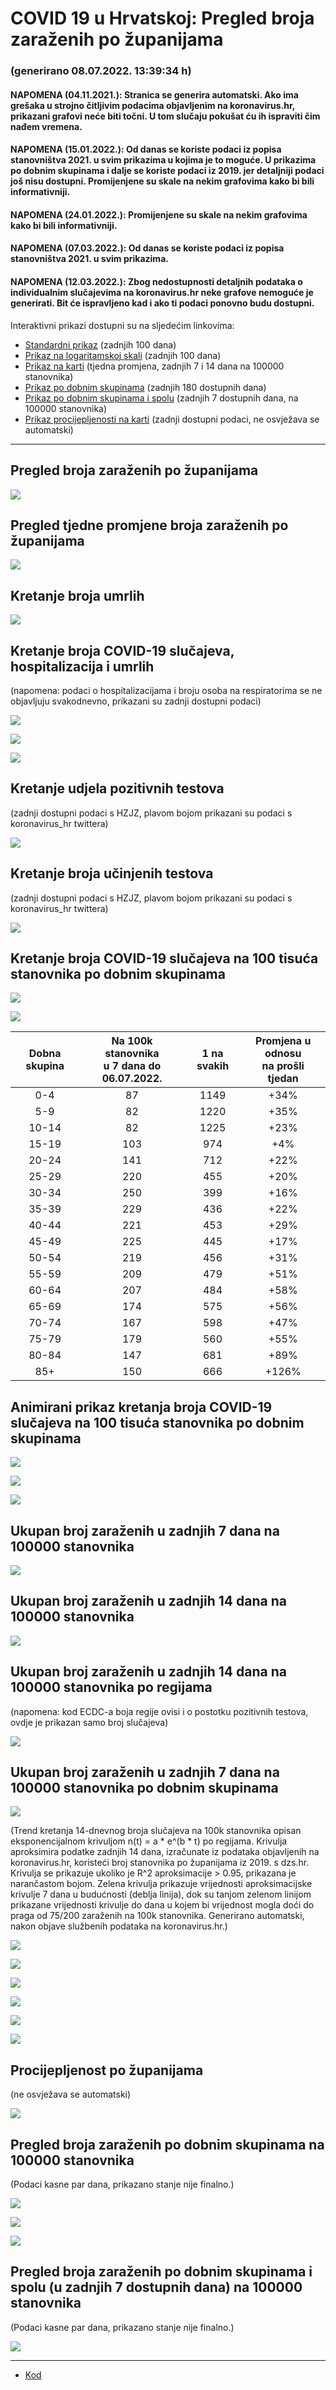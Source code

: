 # COVID 19 u Hrvatskoj: Pregled broja zaraženih po županijama

### (generirano 08.07.2022. 13:39:34 h)

#### NAPOMENA (04.11.2021.): Stranica se generira automatski. Ako ima grešaka u strojno čitljivim podacima objavljenim na koronavirus.hr, prikazani grafovi neće biti točni. U tom slučaju pokušat ću ih ispraviti čim nađem vremena.

#### NAPOMENA (15.01.2022.): Od danas se koriste podaci iz popisa stanovništva 2021. u svim prikazima u kojima je to moguće. U prikazima po dobnim skupinama i dalje se koriste podaci iz 2019. jer detaljniji podaci još nisu dostupni. Promijenjene su skale na nekim grafovima kako bi bili informativniji.

#### NAPOMENA (24.01.2022.): Promijenjene su skale na nekim grafovima kako bi bili informativniji.

#### NAPOMENA (07.03.2022.): Od danas se koriste podaci iz popisa stanovništva 2021. u svim prikazima.

#### NAPOMENA (12.03.2022.): Zbog nedostupnosti detaljnih podataka o individualnim slučajevima na koronavirus.hr neke grafove nemoguće je generirati. Bit će ispravljeno kad i ako ti podaci ponovno budu dostupni.

Interaktivni prikazi dostupni su na sljedećim linkovima:

- [Standardni prikaz](html/index.html) (zadnjih 100 dana)
- [Prikaz na logaritamskoj skali](html/index_log.html) (zadnjih 100 dana)
- [Prikaz na karti](html/index_map.html) (tjedna promjena, zadnjih 7 i 14 dana na 100000 stanovnika)
- [Prikaz po dobnim skupinama](html/index_per_age.html) (zadnjih 180 dostupnih dana)
- [Prikaz po dobnim skupinama i spolu](html/index_pyramid.html) (zadnjih 7 dostupnih dana, na 100000 stanovnika)
- [Prikaz procijepljenosti na karti](html/index_vaccination.html) (zadnji dostupni podaci, ne osvježava se automatski)

-----

## Pregled broja zaraženih po županijama

![](img/2022_07_07_line_plots.png)

## Pregled tjedne promjene broja zaraženih po županijama

![](img/2022_07_07_map.png)

## Kretanje broja umrlih

![](img/2022_07_07_deaths_shaded.png)

## Kretanje broja COVID-19 slučajeva, hospitalizacija i umrlih

(napomena: podaci o hospitalizacijama i broju osoba na respiratorima se ne objavljuju svakodnevno, prikazani su zadnji dostupni podaci)

![](img/2022_07_07_cases_hospitalisations_deaths.png)

![](img/2022_07_07_cases_hospitalisations_deaths_log.png)

![](img/2022_07_07_cases_hospitalisations_deaths_log_age.png)

## Kretanje udjela pozitivnih testova

(zadnji dostupni podaci s HZJZ, plavom bojom prikazani su podaci s koronavirus_hr twittera)

![](img/2022_07_07_percentage_positive_tests.png)

## Kretanje broja učinjenih testova

(zadnji dostupni podaci s HZJZ, plavom bojom prikazani su podaci s koronavirus_hr twittera)

![](img/2022_07_07_num_tests.png)

## Kretanje broja COVID-19 slučajeva na 100 tisuća stanovnika po dobnim skupinama

![](img/2022_07_07_cases_per_age_group_lines.png)

![](img/2022_07_07_cases_per_age_group_lines_log.png)

| Dobna skupina | Na 100k stanovnika<br>u 7 dana do 06.07.2022. | 1 na svakih | Promjena u odnosu<br>na prošli tjedan |
| :-----------: | :----------------: | :---------: | :--------------------------------: |
| 0-4 | 87 | 1149 | +34% |
| 5-9 | 82 | 1220 | +35% |
| 10-14 | 82 | 1225 | +23% |
| 15-19 | 103 | 974 | +4% |
| 20-24 | 141 | 712 | +22% |
| 25-29 | 220 | 455 | +20% |
| 30-34 | 250 | 399 | +16% |
| 35-39 | 229 | 436 | +22% |
| 40-44 | 221 | 453 | +29% |
| 45-49 | 225 | 445 | +17% |
| 50-54 | 219 | 456 | +31% |
| 55-59 | 209 | 479 | +51% |
| 60-64 | 207 | 484 | +58% |
| 65-69 | 174 | 575 | +56% |
| 70-74 | 167 | 598 | +47% |
| 75-79 | 179 | 560 | +55% |
| 80-84 | 147 | 681 | +89% |
| 85+ | 150 | 666 | +126% |
## Animirani prikaz kretanja broja COVID-19 slučajeva na 100 tisuća stanovnika po dobnim skupinama

![](img/2022_07_07anim_aug_1200.gif)

![](img/anim_cases_2022_07_07_vs_2020.gif)

![](img/2022_07_07all_counties_dots.png)

## Ukupan broj zaraženih u zadnjih 7 dana na 100000 stanovnika

![](img/2022_07_07_map_7_day_per_100k.png)

## Ukupan broj zaraženih u zadnjih 14 dana na 100000 stanovnika

![](img/2022_07_07_map_14_day_per_100k.png)

## Ukupan broj zaraženih u zadnjih 14 dana na 100000 stanovnika po regijama

(napomena: kod ECDC-a boja regije ovisi i o postotku pozitivnih testova, ovdje je prikazan samo broj slučajeva)

![](img/2022_07_07_map_14_day_per_100k_region.png)

## Ukupan broj zaraženih u zadnjih 7 dana na 100000 stanovnika po dobnim skupinama

![](img/2022_07_07_map_7_day_per_100k_age_groups.png)

(Trend kretanja 14-dnevnog broja slučajeva na 100k stanovnika opisan eksponencijalnom krivuljom n(t) = a * e^(b * t) po regijama. Krivulja aproksimira podatke zadnjih 14 dana, izračunate iz podataka objavljenih na koronavirus.hr, koristeći broj stanovnika po županijama iz 2019. s dzs.hr. Krivulja se prikazuje ukoliko je R^2 aproksimacije > 0.95, prikazana je narančastom bojom. Zelena krivulja prikazuje vrijednosti aproksimacijske krivulje 7 dana u budućnosti (deblja linija), dok su tanjom zelenom linijom prikazane vrijednosti krivulje do dana u kojem bi vrijednost mogla doći do praga od 75/200 zaraženih na 100k stanovnika. Generirano automatski, nakon objave službenih podataka na koronavirus.hr.)

![](img/2022_07_07_current_Jadranska_Hrvatska.png)

![](img/2022_07_07_current_Panonska_Hrvatska.png)

![](img/2022_07_07_current_Grad_Zagreb.png)

![](img/2022_07_07_current_Sjeverna_Hrvatska.png)

![](img/2022_07_07_current_Republika_Hrvatska.png)

![](img/2022_07_07_cases_hospitalisations_deaths_Republika_Hrvatska.png)

## Procijepljenost po županijama

(ne osvježava se automatski)

![](img/2022_07_07_vaccination.png)

## Pregled broja zaraženih po dobnim skupinama na 100000 stanovnika

(Podaci kasne par dana, prikazano stanje nije finalno.)

![](img/2022_07_07_per_age_group.png)

![](img/2022_07_07_per_age_group_all_0.png)

![](img/2022_07_07_per_age_group_all_1.png)

## Pregled broja zaraženih po dobnim skupinama i spolu (u zadnjih 7 dostupnih dana) na 100000 stanovnika

(Podaci kasne par dana, prikazano stanje nije finalno.)

![](img/2022_07_07_pyramid.png)

-----

- [Kod](https://github.com/ppalasek/covid_plots_croatia)

